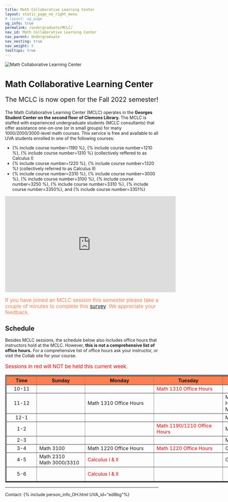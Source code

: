 ```yaml
---
title: Math Collaborative Learning Center
layout: static_page_no_right_menu
# layout: ug_page
ug_info: true
permalink: /undergraduate/MCLC/
nav_id: Math Collaborative Learning Center
nav_parent: Undergraduate
nav_nesting: true
nav_weight: 5
tooltips: true
---
```


<img src="{{site.url}}/undergraduate/MCLC/MCLC_logo.png" style="max-width:70%;max-height:350px;height:auto;width:auto;" alt="Math Collaborative Learning Center">

<h1 class="mb-4">Math Collaborative Learning Center</h1>

<!-- <p style="font-size:150%;color:Red;"> The last day of operation for the Spring 2022 semester is Tuesday, May 3 </p> -->
<!-- <p style="font-size:150%;"> The MCLC will begin its operation for the Fall 2022 semester on Monday, August 29 </p> -->
<p style="font-size:150%;"> The MCLC is now open for the Fall 2022 semester! </p>

The Math Collaborative Learning Center (MCLC) operates in the <b> Georges Student Center on the second floor of Clemons Library. </b> The MCLC is staffed with experienced undergraduate students (MCLC consultants) that offer assistance one-on-one (or in small groups) for many 1000/2000/3000-level math courses. This service is free and available to all UVA students enrolled in one of the following courses: <br>
<ul>
 <li> {% include course number=1190 %}, {% include course number=1210 %}, {% include course number=1310 %} (collectively reffered to as Calculus I) </li>
 <li> {% include course number=1220 %}, {% include course number=1320 %} (collectively referred to as Calculus II) </li>
 <li> {% include course number=2310 %}, {% include course number=3000 %}, {% include course number=3100 %}, {% include course number=3250 %}, {% include course number=3310 %}, {% include course number=3350%}, and {% include course number=3351%} </li>
</ul>

<!-- Due to the ongoing situation with COVID-19 all MCLC sessions for the Spring 2021 semester will be held virtually, via Zoom (links found in the table below). Here are a few things that you should have in mind before joining a session:
<ul>
 <li> In order to join an MCLC session, <b> use a Zoom account that is associated with your UVA credentials. </b> </li>
 <li> Join a session from a quite environment. If you intend to have your web camera on, make sure your surroundings and attire are appropriate.</li>
 <li> Be prepared to share your questions with your consultant. You can share your browser, documents open on your desktop interface (like PDFs), or your entire screen, by clicking the green "Share Screen" button found on Zoom's toolbar. You may also share a document via Zoom's Chat tool, by clicking "File" and uploading your document there. <em> Sharing options may be limited depending on the version of Zoom you are using.</em> Your consultant may offer a different way to share.</li>
 <li> Once you join a session, a consulant will assign you to a (virtual) room for the course for which you need help. This process may take a couple of minutes.</li>
</ul> -->


<iframe width="560" height="315" src="https://www.youtube.com/embed/QNGNmmVGzDQ" title="YouTube video player" frameborder="0" allow="accelerometer; autoplay; clipboard-write; encrypted-media; gyroscope; picture-in-picture" allowfullscreen></iframe>

<br>

<p style="font-size:120%;color:coral;"> If you have joined an MCLC session this semester please take a couple of minutes to complete this 
<a href="https://virginia.az1.qualtrics.com/jfe/form/SV_6MdiISgPfGS0muW">survey</a>. We appreciate your feedback. </p> 

<h2 class="mb-4 mt-4">Schedule </h2>

<!-- <p style="font-size:120%;color:red;"> The MCLC will remain closed during Reading Days, October 1 - October 4. </p> -->
<p> Besides MCLC sessions, the schedule below also includes office hours that instructors hold at the MCLC. However, <b> this is not a comprehensive list of office hours.</b> For a comprehensive list of office hours ask your instructor, or visit the Collab site for your course. </p>
<!-- <p style="font-size:120%;"> TBA </p> -->
<p style="font-size:120%;color:red;"> Sessions in red will NOT be held this current week. </p> 


<table cellpadding="6px" border="4px" cellspacing="0" style="border-collapse: collapse; height: 353px; width: 1400px;">
<thead style="background-color: coral; text-align: center;">
<tr style="text-align: center; height: 19px;">
<th style="width: 90px; height: 19px;">Time</th>
<th style="width: 153.422px; height: 19px;">Sunday</th>
<th style="width: 224.594px; height: 19px;">Monday</th>
<th style="width: 234.625px; height: 19px;">Tuesday</th>
<th style="width: 171.453px; height: 19px;">Wednesday</th>
<th style="width: 218.578px; height: 19px;">Thursday</th>
<th style="width: 245.703px; height: 19px;">Friday</th>
</tr>
</thead>
<tbody>
<tr style="height: 19px;">
<td style="width: 90px; height: 19px; text-align: center;">10-11</td>
<td style="width: 153.422px; height: 19px;"></td>
<td style="width: 235px; height: 19px;"> </td>
<td style="width: 235px; height: 19px;color:red;"> Math 1310 Office Hours </td>
<td style="width: 235px; height: 19px;"> </td> <!-- W -->
<td style="width: 235px; height: 19px;"> Math 1220 Office Hours </td>
<td style="width: 235px; height: 19px;"> Math 1310 Office Hours </td>
</tr>
<tr style="height: 19px;">
<td style="width: 90px; height: 19px; text-align: center;">11-12</td>
<td style="width: 153.422px; height: 19px;"></td>
<td style="width: 235px; height: 19px;"> Math 1310 Office Hours </td>
<td style="width: 235px; height: 19px;"> </td>
<td style="width: 235px; height: 19px;"> Math 1190/1210 Office Hours <br/> Math 1310 Office Hours </td> <!-- W -->
<td style="width: 235px; height: 19px;"> Math 1190/1210 Office Hours <br/> Math 1310 Office Hours </td>
<td style="width: 235px; height: 19px;"></td>
</tr>
<tr style="height: 19px;">
<td style="width: 90px; height: 19px; text-align: center;">12-1</td>
<td style="width: 153.422px; height: 19px;"></td>
<td style="width: 235px; height: 19px;"></td> <!-- M -->
<td style="width: 235px; height: 19px;"></td>
<td style="width: 235px; height: 19px;"> Math 1310 Office Hours </td> <!-- W -->
<td style="width: 235px; height: 19px;"> Math 1310 Office Hours </td>
<td style="width: 235px; height: 19px;"></td>
</tr>
<tr style="height: 19px;">
<td style="width: 90px; height: 19px; text-align: center;">1-2</td>
<td style="width: 153.422px; height: 19px;"></td>
<td style="width: 235px; height: 19px;"></td>
<td style="width: 235px; height: 19px;color:red;"> Math 1190/1210 Office Hours</td>
<td style="width: 235px; height: 19px;"> Math 1220 Office Hours </td> <!-- W -->
<td style="width: 235px; height: 19px;"></td>
<td style="width: 235px; height: 19px;"> Math 1310 Office Hours </td>
</tr>
<tr style="height: 19px;">
<td style="width: 90px; height: 10px; text-align: center;">2-3</td>
<td style="width: 153.422px; height: 10px;"></td>
<td style="width: 224.594px; height: 10px;"></td> <!-- M -->
<td style="width: 234.625px; height: 10px;"></td>
<td style="width: 171.453px; height: 10px;"> Math 1310 Office Hours </td> <!-- W -->
<td style="width: 218.578px; height: 10px;"> </td>
<td style="width: 245.703px; height: 10px;"> Math 1310 Office Hours </td>
</tr>
<tr style="height: 19px;">
<td style="width: 90px; height: 19px; text-align: center;">3-4</td>
<td style="width: 153.422px; height: 19px;"> Math 3100 </td>
<td style="width: 224.594px; height: 19px;"> Math 1220 Office Hours </td> <!-- M -->
<td style="width: 234.625px; height: 19px;color:red;"> Math 1220 Office Hours </td>
<td style="width: 171.453px; height: 19px;"> Calculus I & II </td> <!-- W -->
<td style="width: 218.578px; height: 19px;"></td>
<td style="width: 245.703px; height: 19px;"></td>
</tr>
<tr style="height: 19px;">
<td style="width: 90px; height: 19px; text-align: center;">4-5</td>
<td style="width: 153.422px; height: 19px;"> Math 2310 <br/> Math 3000/3310 </td>
<td style="width: 224.594px; height: 19px;color:red;"> Calculus I & II </td> <!-- M -->
<td style="width: 234.625px; height: 19px;"></td>
<td style="width: 171.453px; height: 19px;"> Calculus I & II </td> <!-- W -->
<td style="width: 218.578px; height: 19px;"> Calculus I & II </td>
<td style="width: 245.703px; height: 19px;"></td>
</tr>
<tr style="height: 19px;">
<td style="width: 90px; text-align: center; height: 19px;">5-6</td>
<td style="width: 153.422px; height: 19px;"></td>
<td style="width: 224.594px; height: 19px;color:red;"> Calculus I & II </td> <!-- M -->
<td style="width: 234.625px; height: 19px;"> </td>
<td style="width: 235px; height: 19px;"></td> <!-- W -->
<td style="width: 218.578px; height: 19px;"> Calculus I & II <br/> Math 2310 </td>
<td style="width: 245.703px; height: 19px;"></td>
</tr>
<tr style="height: 10px;">
<td style="width: 90px; text-align: center; height: 10px;">6-7</td>
<td style="width: 153.422px; height: 10px;"></td>
<td style="width: 235px; height: 10px;color:red;"> Caclulus I & II </td>
<td style="width: 234.625px; height: 10px;"></td>
<td style="width: 171.453px; height: 10px;"></td>
<td style="width: 218.578px; height: 10px;"></td>
<td style="width: 245.703px; height: 10px;"></td>
</tr>
<tr style="height: 38px;">
<td style="width: 90px; height: 38px; text-align: center;">7-8:15</td>
<td style="width: 153.422px; height: 38px;"> Calculus I & II </td>
<td style="width: 224.594px; height: 38px;color:red;"> Calculus I & II <br/> Math 3000/3310 <br/> Math 3250 <br/> Math 3350/3351 </td> <!-- M -->
<td style="width: 235px; height: 38px;color:red;"> Calculus I & II <br/> Math 2310 </td>
<td style="width: 171.453px; height: 38px;"> Calculus I & II</td> <!-- W -->
<td style="width: 218.578px; height: 38px;"></td>
<td style="width: 245.703px; height: 38px;"></td>
</tr>
<tr style="height: 38px;">
<td style="width: 90px; height: 38px; text-align: center;">8:15-9:30</td>
<td style="width: 153.422px; height: 38px;"></td>
<td style="width: 224.594px; height: 38px;">  </td> <!-- M -->
<td style="width: 234.625px; height: 38px;color:red;"> Calculus I & II </td>
 <td style="width: 171.453px; height: 38px;"> Calculus I & II <br/> Math 3350/3351 <br/> Math 3354 </td> <!-- W -->
<td style="width: 218.578px; height: 38px;"></td>
<td style="width: 245.703px; height: 38px;"></td>
</tr>
</tbody>
</table>




---

Contact: {% include person_info_OH.html UVA_id="ed8bg"%}

